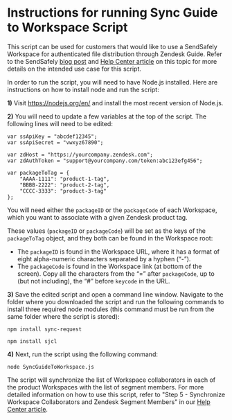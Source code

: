 # Instructions for running Sync Guide to Workspace Script #

This script can be used for customers that would like to use a SendSafely Workspace for authenticated file distribution through Zendesk Guide. Refer to the SendSafely [blog post](https://blog.sendsafely.com/secure-software-distribution-zendesk-guide) and [Help Center article](https://sendsafely.zendesk.com/hc/en-us/articles/360029571932) on this topic for more details on the intended use case for this script.  

In order to run the script, you will need to have Node.js installed. Here are instructions on how to install node and run the script:

**1)** Visit https://nodejs.org/en/ and install the most recent version of Node.js.

**2)** You will need to update a few variables at the top of the script. The following lines will need to be edited:

```var ssHost = "https://yourcompany.sendsafely.com";
var ssApiKey = "abcdef12345";
var ssApiSecret = "vwxyz67890";

var zdHost = "https://yourcompany.zendesk.com";
var zdAuthToken = "support@yourcompany.com/token:abc123efg456";

var packageToTag = {
    "AAAA-1111": "product-1-tag",
    "BBBB-2222": "product-2-tag",
    "CCCC-3333": "product-3-tag"
};
```
You will need either the `packageID` or the `packageCode` of each Workspace, which you want to associate with a given Zendesk product tag. 

These values (`packageID` or `packageCode`) will be set as the keys of the `packageToTag` object, and they both can be found in the Workspace root:
- The `packageID` is found in the Workspace URL, where it has a format of eight alpha-numeric characters separated by a hyphen (“-”).
- The `packageCode` is found in the Workspace link (at bottom of the screen). Copy all the characters from the “=” after `packageCode`, up to (but not including), the “#” before `keycode` in the URL.

**3)** Save the edited script and open a command line window. Navigate to the folder where you downloaded the script and run the following commands to install three required node modules (this command must be run from the same folder where the script is stored):

`npm install sync-request`

`npm install sjcl`

**4)** Next, run the script using the following command:

`node SyncGuideToWorkspace.js`

The script will synchronize the list of Workspace collaborators in each of the product Workspaces with the list of segment members. For more detailed information on how to use this script, refer to "Step 5 - Synchronize Workspace Collaborators and Zendesk Segment Members" in our [Help Center article](https://sendsafely.zendesk.com/hc/en-us/articles/360029571932). 
